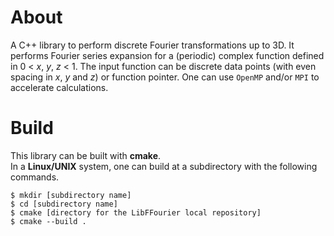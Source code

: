 # About
A C++ library to perform discrete Fourier transformations up to 3D.
It performs Fourier series expansion for a (periodic) complex function defined in 0 < _x_, _y_, _z_ < 1.
The input function can be discrete data points (with even spacing in _x_, _y_ and _z_) or function pointer.
One can use `OpenMP` and/or `MPI` to accelerate calculations.

# Build
This library can be built with **cmake**. \
In a **Linux/UNIX** system, one can build at a subdirectory with the following commands.
```
$ mkdir [subdirectory name]
$ cd [subdirectory name]
$ cmake [directory for the LibFFourier local repository]
$ cmake --build .
```
